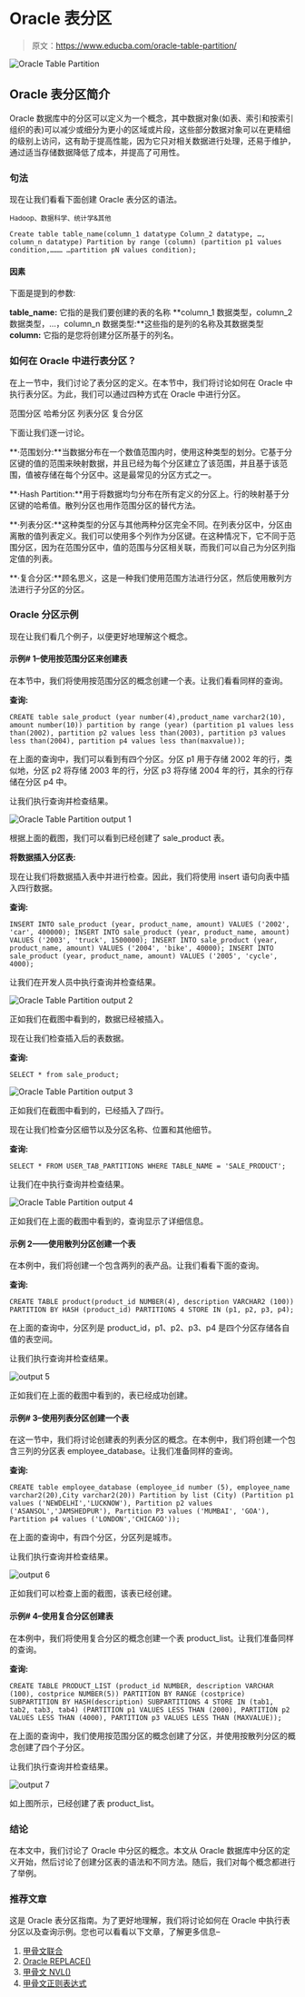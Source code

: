 # Oracle 表分区

> 原文：<https://www.educba.com/oracle-table-partition/>

![Oracle Table Partition](img/77a42569b738b7c85c837c791c64a223.png)



## Oracle 表分区简介

Oracle 数据库中的分区可以定义为一个概念，其中数据对象(如表、索引和按索引组织的表)可以减少或细分为更小的区域或片段，这些部分数据对象可以在更精细的级别上访问，这有助于提高性能，因为它只对相关数据进行处理，还易于维护，通过适当存储数据降低了成本，并提高了可用性。

### 句法

现在让我们看看下面创建 Oracle 表分区的语法。

<small>Hadoop、数据科学、统计学&其他</small>

`Create table table_name(column_1 datatype
Column_2 datatype, …, column_n datatype)
Partition by range (column)
(partition p1 values condition,………
…partition pN values condition);`

#### 因素

下面是提到的参数:

**table_name:** 它指的是我们要创建的表的名称
**column_1 数据类型，column_2 数据类型，…，column_n 数据类型:**这些指的是列的名称及其数据类型
**column:** 它指的是您将创建分区所基于的列名。

### 如何在 Oracle 中进行表分区？

在上一节中，我们讨论了表分区的定义。在本节中，我们将讨论如何在 Oracle 中执行表分区。为此，我们可以通过四种方式在 Oracle 中进行分区。

范围分区
哈希分区
列表分区
复合分区

下面让我们逐一讨论。

**·范围划分:**当数据分布在一个数值范围内时，使用这种类型的划分。它基于分区键的值的范围来映射数据，并且已经为每个分区建立了该范围，并且基于该范围，值被存储在每个分区中。这是最常见的分区方式之一。

**·Hash Partition:**用于将数据均匀分布在所有定义的分区上。行的映射基于分区键的哈希值。散列分区也用作范围分区的替代方法。

**·列表分区:**这种类型的分区与其他两种分区完全不同。在列表分区中，分区由离散的值列表定义。我们可以使用多个列作为分区键。在这种情况下，它不同于范围分区，因为在范围分区中，值的范围与分区相关联，而我们可以自己为分区列指定值的列表。

**·复合分区:**顾名思义，这是一种我们使用范围方法进行分区，然后使用散列方法进行子分区的分区。

### Oracle 分区示例

现在让我们看几个例子，以便更好地理解这个概念。

#### 示例# 1–使用按范围分区来创建表

在本节中，我们将使用按范围分区的概念创建一个表。让我们看看同样的查询。

**查询:**

`CREATE table sale_product (year number(4),product_name varchar2(10), amount number(10))
partition by range (year)
(partition p1 values less than(2002),
partition p2 values less than(2003),
partition p3 values less than(2004),
partition p4 values less than(maxvalue));`

在上面的查询中，我们可以看到有四个分区。分区 p1 用于存储 2002 年的行，类似地，分区 p2 将存储 2003 年的行，分区 p3 将存储 2004 年的行，其余的行存储在分区 p4 中。

让我们执行查询并检查结果。

![Oracle Table Partition output 1](img/a3a7d684f0bbcd472c42ad3442770e7d.png)



根据上面的截图，我们可以看到已经创建了 sale_product 表。

**将数据插入分区表:**

现在让我们将数据插入表中并进行检查。因此，我们将使用 insert 语句向表中插入四行数据。

**查询:**

`INSERT INTO sale_product (year, product_name, amount) VALUES ('2002', 'car', 400000);
INSERT INTO sale_product (year, product_name, amount) VALUES ('2003', 'truck', 1500000);
INSERT INTO sale_product (year, product_name, amount) VALUES ('2004', 'bike', 40000);
INSERT INTO sale_product (year, product_name, amount) VALUES ('2005', 'cycle', 4000);`

让我们在开发人员中执行查询并检查结果。

![Oracle Table Partition output 2](img/d6d6d12e849b063fe52fcb8b3c85da32.png)



正如我们在截图中看到的，数据已经被插入。

现在让我们检查插入后的表数据。

**查询:**

`SELECT * from sale_product;`

![Oracle Table Partition output 3](img/b6e2b1ab9565d642fe63b24b22334571.png)



正如我们在截图中看到的，已经插入了四行。

现在让我们检查分区细节以及分区名称、位置和其他细节。

**查询:**

`SELECT * FROM USER_TAB_PARTITIONS WHERE TABLE_NAME = 'SALE_PRODUCT';`

让我们在中执行查询并检查结果。

![Oracle Table Partition output 4](img/0ab17c1fde4ed0daaa9c2e9c176fc41e.png)



正如我们在上面的截图中看到的，查询显示了详细信息。

#### 示例 2——使用散列分区创建一个表

在本例中，我们将创建一个包含两列的表产品。让我们看看下面的查询。

**查询:**

`CREATE TABLE product(product_id NUMBER(4), description VARCHAR2 (100))
PARTITION BY HASH (product_id)
PARTITIONS 4
STORE IN (p1, p2, p3, p4);`

在上面的查询中，分区列是 product_id，p1、p2、p3、p4 是四个分区存储各自值的表空间。

让我们执行查询并检查结果。

![output 5](img/9e9ebfed137f860063b612416dd01fc4.png)



正如我们在上面的截图中看到的，表已经成功创建。

#### 示例# 3–使用列表分区创建一个表

在这一节中，我们将讨论创建表的列表分区的概念。在本例中，我们将创建一个包含三列的分区表 employee_database。让我们准备同样的查询。

**查询:**

`CREATE table employee_database (employee_id number (5), employee_name varchar2(20),City varchar2(20))
Partition by list (City)
(Partition p1 values ('NEWDELHI','LUCKNOW'),
Partition p2 values ('ASANSOL','JAMSHEDPUR'),
Partition P3 values ('MUMBAI', 'GOA'),
Partition p4 values ('LONDON','CHICAGO'));`

在上面的查询中，有四个分区，分区列是城市。

让我们执行查询并检查结果。

![output 6](img/653e5b931ddb40ad4230d4cd0e75e679.png)



正如我们可以检查上面的截图，该表已经创建。

#### 示例# 4–使用复合分区创建表

在本例中，我们将使用复合分区的概念创建一个表 product_list。让我们准备同样的查询。

**查询:**

`CREATE TABLE PRODUCT_LIST (product_id NUMBER, description VARCHAR (100), costprice NUMBER(5))
PARTITION BY RANGE (costprice)
SUBPARTITION BY HASH(description)
SUBPARTITIONS 4 STORE IN (tab1, tab2, tab3, tab4)
(PARTITION p1 VALUES LESS THAN (2000),
PARTITION p2 VALUES LESS THAN (4000),
PARTITION p3 VALUES LESS THAN (MAXVALUE));`

在上面的查询中，我们使用按范围分区的概念创建了分区，并使用按散列分区的概念创建了四个子分区。

让我们执行查询并检查结果。

![output 7](img/2d6110fd6b25ba96ae8daefcfb7e4701.png)



如上图所示，已经创建了表 product_list。

### 结论

在本文中，我们讨论了 Oracle 中分区的概念。本文从 Oracle 数据库中分区的定义开始，然后讨论了创建分区表的语法和不同方法。随后，我们对每个概念都进行了举例。

### 推荐文章

这是 Oracle 表分区指南。为了更好地理解，我们将讨论如何在 Oracle 中执行表分区以及查询示例。您也可以看看以下文章，了解更多信息–

1.  [甲骨文联合](https://www.educba.com/oracle-coalesce/)
2.  [Oracle REPLACE()](https://www.educba.com/oracle-replace/)
3.  [甲骨文 NVL()](https://www.educba.com/oracle-nvl/)
4.  [甲骨文正则表达式](https://www.educba.com/oracle-regexp/)





